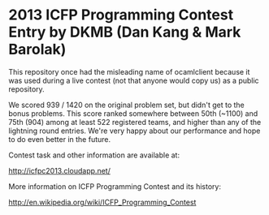2013 ICFP Programming Contest Entry by DKMB (Dan Kang & Mark Barolak)
===========

This repository once had the misleading name of ocamlclient because it was used during a
live contest (not that anyone would copy us) as a public repository.

We scored 939 / 1420 on the original problem set, but didn't get to the bonus problems.
This score ranked somewhere between 50th (~1100) and 75th (904) among at least 522
registered teams, and higher than any of the lightning round entries.  We're very happy
about our performance and hope to do even better in the future.

Contest task and other information are available at:

http://icfpc2013.cloudapp.net/

More information on ICFP Programming Contest and its history:

http://en.wikipedia.org/wiki/ICFP_Programming_Contest
